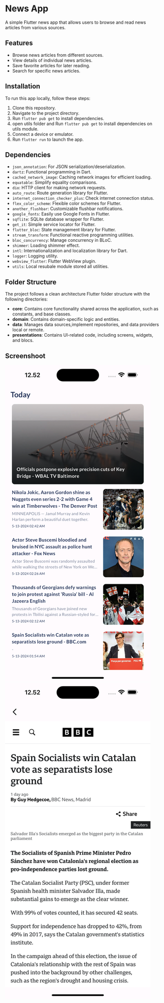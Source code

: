 # News App

A simple Flutter news app that allows users to browse and read news articles from various sources.

## Features

- Browse news articles from different sources.
- View details of individual news articles.
- Save favorite articles for later reading.
- Search for specific news articles.

## Installation

To run this app locally, follow these steps:

1. Clone this repository.
2. Navigate to the project directory.
3. Run `flutter pub get` to install dependencies.
4. open utils folder and Run `flutter pub get` to install dependencies on utils module.
5. Connect a device or emulator.
6. Run `flutter run` to launch the app.

## Dependencies

- `json_annotation`: For JSON serialization/deserialization.
- `dartz`: Functional programming in Dart.
- `cached_network_image`: Caching network images for efficient loading.
- `equatable`: Simplify equality comparisons.
- `dio`: HTTP client for making network requests.
- `auto_route`: Route generation library for Flutter.
- `internet_connection_checker_plus`: Check internet connection status.
- `flex_color_scheme`: Flexible color schemes for Flutter.
- `another_flushbar`: Customizable flushbar notifications.
- `google_fonts`: Easily use Google Fonts in Flutter.
- `sqflite`: SQLite database wrapper for Flutter.
- `get_it`: Simple service locator for Flutter.
- `flutter_bloc`: State management library for Flutter.
- `stream_transform`: Functional reactive programming utilities.
- `bloc_concurrency`: Manage concurrency in BLoC.
- `shimmer`: Loading shimmer effect.
- `intl`: Internationalization and localization library for Dart.
- `logger`: Logging utility.
- `webview_flutter`: Flutter WebView plugin.
- `utils`: Local resubale module stored all utilities.
  

## Folder Structure

The project follows a clean architecture Flutter folder structure with the following directories:

- **core**: Contains core functionality shared across the application, such as constants, and base classes.
- **domain**: Contains domain-specific logic and entities.
- **data**: Manages data sources,implement repositories, and data providers local or remote.
- **presentations**: Contains UI-related code, including screens, widgets, and blocs.


## Screenshoot

![Home](screenshots/home.png)
![Detail](screenshots/detail.png)